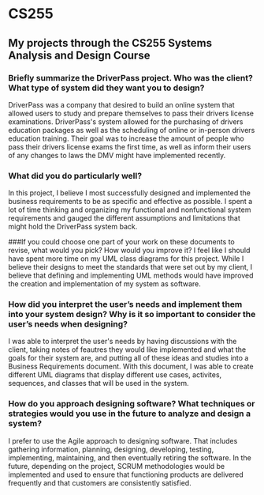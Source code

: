 # CS255
## My projects through the CS255 Systems Analysis and Design Course

### Briefly summarize the DriverPass project. Who was the client? What type of system did they want you to design?
DriverPass was a company that desired to build an online system that allowed users to study and prepare themselves to pass their drivers license examinations. DriverPass's system allowed for the purchasing of drivers education packages as well as the scheduling of online or in-person drivers education training. Their goal was to increase the amount of people who pass their drivers license exams the first time, as well as inform their users of any changes to laws the DMV might have implemented recently.

### What did you do particularly well?
In this project, I believe I most successfully designed and implemented the business requirements to be as specific and effective as possible. I spent a lot of time thinking and organizing my functional and nonfunctional system requirements and gauged the different assumptions and limitations that might hold the DriverPass system back.

###If you could choose one part of your work on these documents to revise, what would you pick? How would you improve it?
I feel like I should have spent more time on my UML class diagrams for this project. While I believe their designs to meet the standards that were set out by my client, I believe that defining and implementing UML methods would have improved the creation and implementation of my system as software.

### How did you interpret the user’s needs and implement them into your system design? Why is it so important to consider the user’s needs when designing?
I was able to interpret the user's needs by having discussions with the client, taking notes of feautres they would like implemented and what the goals for their system are, and putting all of these ideas and studies into a Business Requirements document. With this document, I was able to create different UML diagrams that display different use cases, activites, sequences, and classes that will be used in the system.

### How do you approach designing software? What techniques or strategies would you use in the future to analyze and design a system?
I prefer to use the Agile approach to designing software. That includes gathering information, planning, designing, developing, testing, implementing, maintaining, and then eventually retiring the software. In the future, depending on the project, SCRUM methodologies would be implemented and used to ensure that functioning products are delivered frequently and that customers are consistently satisfied.
